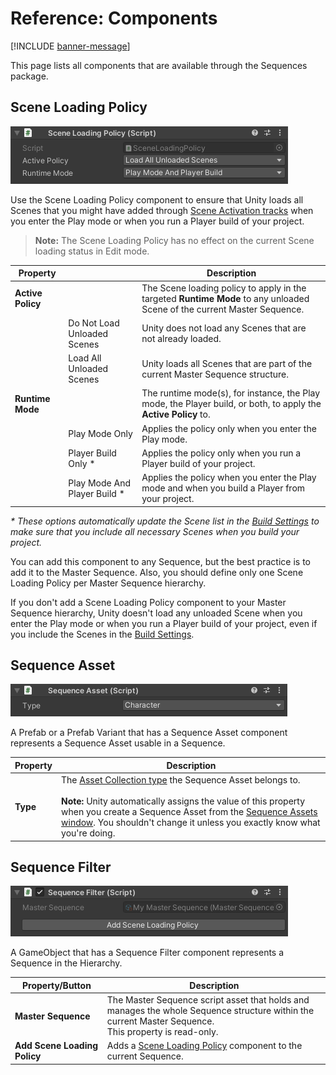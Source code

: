# Reference: Components

[!INCLUDE [banner-message](banner-message.md)]

This page lists all components that are available through the Sequences package.

## Scene Loading Policy

![](images/component-scene-loading-policy.png)

Use the Scene Loading Policy component to ensure that Unity loads all Scenes that you might have added through [Scene Activation tracks](timeline-window.md#scene-activation-track) when you enter the Play mode or when you run a Player build of your project.

>**Note:** The Scene Loading Policy has no effect on the current Scene loading status in Edit mode.

| Property || Description |
|---|---|---|
| **Active Policy** |  | The Scene loading policy to apply in the targeted **Runtime Mode** to any unloaded Scene of the current Master Sequence. |
|  | Do Not Load Unloaded Scenes | Unity does not load any Scenes that are not already loaded. |
|  | Load All Unloaded Scenes | Unity loads all Scenes that are part of the current Master Sequence structure. |
| **Runtime Mode** |  | The runtime mode(s), for instance, the Play mode, the Player build, or both, to apply the **Active Policy** to. |
|  | Play Mode Only | Applies the policy only when you enter the Play mode. |
|  | Player Build Only \* | Applies the policy only when you run a Player build of your project. |
|  | Play Mode And Player Build \* | Applies the policy when you enter the Play mode and when you build a Player from your project. |

_\* These options automatically update the Scene list in the [Build Settings](https://docs.unity3d.com/Manual/BuildSettings.html) to make sure that you include all necessary Scenes when you build your project._

You can add this component to any Sequence, but the best practice is to add it to the Master Sequence. Also, you should define only one Scene Loading Policy per Master Sequence hierarchy.

If you don't add a Scene Loading Policy component to your Master Sequence hierarchy, Unity doesn't load any unloaded Scene when you enter the Play mode or when you run a Player build of your project, even if you include the Scenes in the [Build Settings](https://docs.unity3d.com/Manual/BuildSettings.html).

## Sequence Asset

![](images/component-sequence-asset.png)

A Prefab or a Prefab Variant that has a Sequence Asset component represents a Sequence Asset usable in a Sequence.

| Property | Description |
|---|---|
| **Type** | The [Asset Collection type](concepts.md#asset-collections) the Sequence Asset belongs to.<br /><br />**Note:** Unity automatically assigns the value of this property when you create a Sequence Asset from the [Sequence Assets window](sequence-assets-window.md). You shouldn't change it unless you exactly know what you're doing. |

## Sequence Filter

![](images/component-sequence-filter.png)

A GameObject that has a Sequence Filter component represents a Sequence in the Hierarchy.

| Property/Button | Description |
|---|---|
| **Master Sequence** | The Master Sequence script asset that holds and manages the whole Sequence structure within the current Master Sequence.<br />This property is read-only. |
| **Add Scene Loading Policy** | Adds a [Scene Loading Policy](#scene-loading-policy) component to the current Sequence. |
